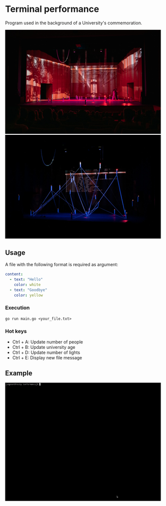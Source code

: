 # Terminal performance

Program used in the background of a University's commemoration.

![](./photos/real1.jpeg)
![](./photos/real2.jpeg)

## Usage

A file with the following format is required as argument:

```yaml
content:
  - text: "Hello"
    color: white
  - text: "Goodbye"
    color: yellow
```

### Execution

```
go run main.go <your_file.txt>
```

### Hot keys

- Ctrl + A: Update number of people
- Ctrl + B: Update university age
- Ctrl + D: Update number of lights
- Ctrl + E: Display new file message

## Example

![Running example](./demo/example1.gif)
